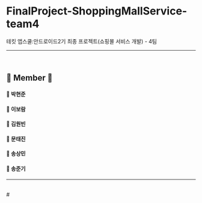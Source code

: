 # FinalProject-ShoppingMallService-team4
테킷 앱스쿨:안드로이드2기 최종 프로젝트(쇼핑몰 서비스 개발) - 4팀
<hr>
</br>

## 👥 Member 👥
<h4>🧑 박현준</h4>
<h4>👧 이보람</h4>
<h4>🧑 김원빈</h4>
<h4>🧑 문태진</h4>
<h4>🧑 송상민</h4>
<h4>🧑 송준기</h4>

<hr>
</br>
#